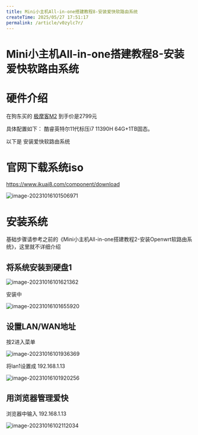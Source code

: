 ```yaml
---
title: Mini小主机All-in-one搭建教程8-安装爱快软路由系统
createTime: 2025/05/27 17:51:17
permalink: /article/v0zylc7r/
---
```

# Mini小主机All-in-one搭建教程8-安装爱快软路由系统



# 硬件介绍

在狗东买的 [极摩客M2](https://u.jd.com/Pq3ObYl) 到手价是2799元

具体配置如下： 酷睿英特尔11代标压i7 11390H  64G+1TB固态。

以下是 安装爱快软路由系统

# 官网下载系统iso

https://www.ikuai8.com/component/download

![image-20231016101506971](https://imgoss.xgss.net/picgo/image-20231016101506971.png?aliyun)



# 安装系统

基础步骤请参考之前的《Mini小主机All-in-one搭建教程2-安装Openwrt软路由系统》，这里就不详细介绍

## 将系统安装到硬盘1

![image-20231016101621362](https://imgoss.xgss.net/picgo/image-20231016101621362.png?aliyun)

安装中

![image-20231016101655920](https://imgoss.xgss.net/picgo/image-20231016101655920.png?aliyun)



## 设置LAN/WAN地址

按2进入菜单

![image-20231016101936369](https://imgoss.xgss.net/picgo/image-20231016101936369.png?aliyun)

将lan1设置成 192.168.1.13

![image-20231016101920256](https://imgoss.xgss.net/picgo/image-20231016101920256.png?aliyun)

## 用浏览器管理爱快

浏览器中输入 192.168.1.13

![image-20231016102112034](https://imgoss.xgss.net/picgo/image-20231016102112034.png?aliyun)